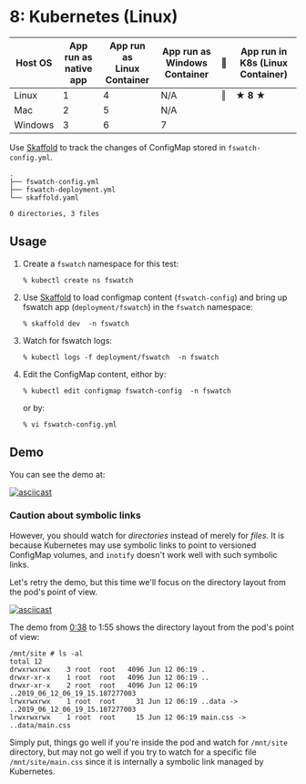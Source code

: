 # 8: Kubernetes (Linux)

| Host OS | App run as<br/>native app | App run as<br/>Linux Container |  App run as<br/>Windows Container | ‖ | App run in<br/>K8s (Linux Container) |
|---------|------------|-----------------|-------------------|----|-----------------------|
| Linux   | 1          | 4               | N/A               | ‖ | **★ 8 ★**             |
| Mac     | 2          | 5               | N/A               |
| Windows | 3          | 6               | 7                 |



Use [Skaffold](https://skaffold.dev/) to track the changes of ConfigMap stored in `fswatch-config.yml`.

```
.
├── fswatch-config.yml
├── fswatch-deployment.yml
└── skaffold.yaml

0 directories, 3 files
```


## Usage

1. Create a `fswatch` namespace for this test:

   ```
   % kubectl create ns fswatch
   ```

2. Use [Skaffold](https://skaffold.dev/) to load configmap content (`fswatch-config`) and bring up fswatch app (`deployment/fswatch`) in the `fswatch` namespace:

   ```
   % skaffold dev  -n fswatch
   ```

3. Watch for fswatch logs:

   ```
   % kubectl logs -f deployment/fswatch  -n fswatch
   ```

4. Edit the ConfigMap content, eithor by:

   ```
   % kubectl edit configmap fswatch-config  -n fswatch
   ```

   or by:

   ```
   % vi fswatch-config.yml
   ```


## Demo

You can see the demo at:

[![asciicast](https://asciinema.org/a/250736.svg)](https://asciinema.org/a/250736)


### Caution about symbolic links

However, you should watch for *directories* instead of merely for *files*.  It is because Kubernetes may use symbolic links to point to versioned ConfigMap volumes, and `inotify` doesn't work well with such symbolic links.

Let's retry the demo, but this time we'll focus on the directory layout from the pod's point of view.

[![asciicast](https://asciinema.org/a/251141.svg)](https://asciinema.org/a/251141)

The demo from [0:38](https://asciinema.org/a/251141?t=0:38) to 1:55 shows the directory layout from the pod's point of view:

```
/mnt/site # ls -al
total 12
drwxrwxrwx    3 root  root   4096 Jun 12 06:19 .
drwxr-xr-x    1 root  root   4096 Jun 12 06:19 ..
drwxr-xr-x    2 root  root   4096 Jun 12 06:19 ..2019_06_12_06_19_15.187277003
lrwxrwxrwx    1 root  root     31 Jun 12 06:19 ..data -> ..2019_06_12_06_19_15.187277003
lrwxrwxrwx    1 root  root     15 Jun 12 06:19 main.css -> ..data/main.css
```


Simply put, things go well if you're inside the pod and watch for `/mnt/site` directory, but may not go well if you try to watch for a specific file `/mnt/site/main.css` since it is internally a symbolic link managed by Kubernetes.
